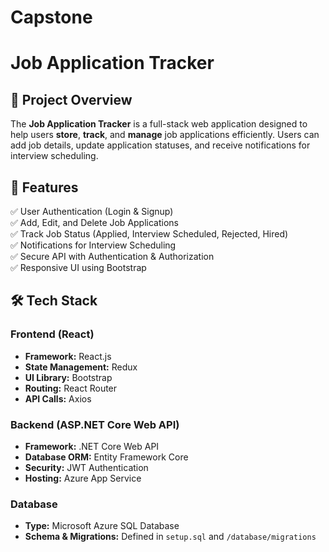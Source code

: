 # Capstone
# Job Application Tracker  

## 📌 Project Overview  
The **Job Application Tracker** is a full-stack web application designed to help users **store**, **track**, and **manage** job applications efficiently. Users can add job details, update application statuses, and receive notifications for interview scheduling.  

## 🚀 Features  
✅ User Authentication (Login & Signup)  
✅ Add, Edit, and Delete Job Applications  
✅ Track Job Status (Applied, Interview Scheduled, Rejected, Hired)  
✅ Notifications for Interview Scheduling  
✅ Secure API with Authentication & Authorization  
✅ Responsive UI using Bootstrap  

## 🛠️ Tech Stack  
### **Frontend** (React)  
- **Framework:** React.js  
- **State Management:** Redux  
- **UI Library:** Bootstrap  
- **Routing:** React Router  
- **API Calls:** Axios  

### **Backend** (ASP.NET Core Web API)  
- **Framework:** .NET Core Web API  
- **Database ORM:** Entity Framework Core  
- **Security:** JWT Authentication  
- **Hosting:** Azure App Service  

### **Database**  
- **Type:** Microsoft Azure SQL Database  
- **Schema & Migrations:** Defined in `setup.sql` and `/database/migrations`  
